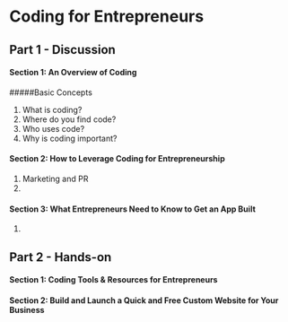 # Coding for Entrepreneurs

## Part 1 - Discussion
#### Section 1: An Overview of Coding
#####Basic Concepts
  1. What is coding?
  2. Where do you find code?
  3. Who uses code?
  4. Why is coding important?

#### Section 2: How to Leverage Coding for Entrepreneurship
1. Marketing and PR
2. 

#### Section 3: What Entrepreneurs Need to Know to Get an App Built
1. 

## Part 2 - Hands-on
#### Section 1: Coding Tools & Resources for Entrepreneurs
#### Section 2: Build and Launch a Quick and Free Custom Website for Your Business
